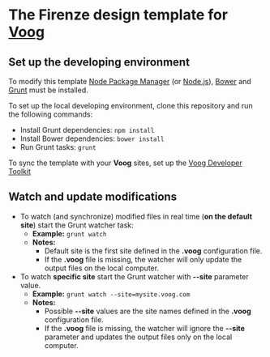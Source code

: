 # The Firenze design template for [Voog](https://www.voog.com)

## Set up the developing environment
To modify this template [Node Package Manager](https://www.npmjs.org/) (or [Node.js](http://www.nodejs.org/)), [Bower](http://www.bower.io/) and [Grunt](http://www.gruntjs.com/) must be installed.

To set up the local developing environment, clone this repository and run the following commands:

* Install Grunt dependencies: ```npm install```
* Install Bower dependencies: ```bower install```
* Run Grunt tasks: ```grunt```

To sync the template with your **Voog** sites, set up the [Voog Developer Toolkit](http://www.voog.com/developers/kit)

## Watch and update modifications
* To watch (and synchronize) modified files in real time (**on the default site**) start the Grunt watcher task:
	* **Example:** ```grunt watch```
	* **Notes:**
		* Default site is the first site defined in the **.voog** configuration file.
		* If the **.voog** file is missing, the watcher will only update the output files on the local computer.
* To watch **specific site** start the Grunt watcher with **--site** parameter value.
	* **Example:** ```grunt watch --site=mysite.voog.com```
	* **Notes:**
		* Possible **--site** values are the site names defined in the **.voog** configuration file.
		* If the **.voog** file is missing, the watcher will ignore the **--site** parameter and updates the output files only on the local computer.
